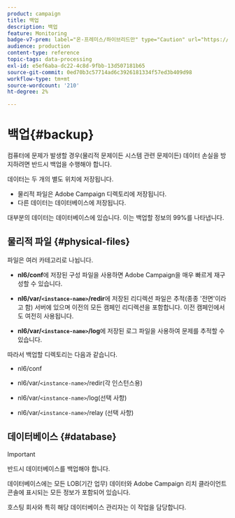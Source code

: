 ```yaml
---
product: campaign
title: 백업
description: 백업
feature: Monitoring
badge-v7-prem: label="온-프레미스/하이브리드만" type="Caution" url="https://experienceleague.adobe.com/docs/campaign-classic/using/installing-campaign-classic/architecture-and-hosting-models/hosting-models-lp/hosting-models.html?lang=ko" tooltip="온-프레미스 및 하이브리드 배포에만 적용"
audience: production
content-type: reference
topic-tags: data-processing
exl-id: e5ef6aba-dc22-4c8d-9fbb-13d507181b65
source-git-commit: 0ed70b3c57714ad6c3926181334f57ed3b409d98
workflow-type: tm+mt
source-wordcount: '210'
ht-degree: 2%

---
```


# 백업{#backup}

컴퓨터에 문제가 발생할 경우(물리적 문제이든 시스템 관련 문제이든) 데이터 손실을 방지하려면 반드시 백업을 수행해야 합니다.

데이터는 두 개의 별도 위치에 저장됩니다.

* 물리적 파일은 Adobe Campaign 디렉토리에 저장됩니다.
* 다른 데이터는 데이터베이스에 저장됩니다.

대부분의 데이터는 데이터베이스에 있습니다. 이는 백업할 정보의 99%를 나타냅니다.

## 물리적 파일 {#physical-files}

파일은 여러 카테고리로 나뉩니다.

* **nl6/conf**&#x200B;에 저장된 구성 파일을 사용하면 Adobe Campaign을 매우 빠르게 재구성할 수 있습니다.

* **nl6/var/`<instance-name>`/redir**&#x200B;에 저장된 리디렉션 파일은 추적(종종 &#39;전면&#39;이라고 함) 서버에 있으며 이전의 모든 캠페인 리디렉션을 포함합니다. 이전 캠페인에서도 여전히 사용됩니다.

* **nl6/var/`<instance-name>`/log**&#x200B;에 저장된 로그 파일을 사용하여 문제를 추적할 수 있습니다.

따라서 백업할 디렉토리는 다음과 같습니다.

* nl6/conf

* nl6/var/`<instance-name>`/redir(각 인스턴스용)

* nl6/var/`<instance-name>`/log(선택 사항)

* nl6/var/`<instance-name>`/relay (선택 사항)


## 데이터베이스 {#database}

>[!IMPORTANT]
>
>반드시 데이터베이스를 백업해야 합니다.


데이터베이스에는 모든 LOB(기간 업무) 데이터와 Adobe Campaign 리치 클라이언트 콘솔에 표시되는 모든 정보가 포함되어 있습니다.

호스팅 회사와 특히 해당 데이터베이스 관리자는 이 작업을 담당합니다.
